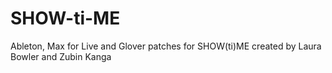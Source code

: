 # SHOW-ti-ME
Ableton, Max for Live and Glover patches for SHOW(ti)ME created by Laura Bowler and Zubin Kanga
